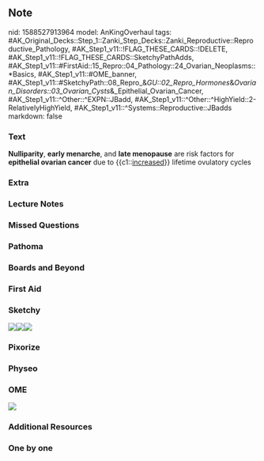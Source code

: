 ## Note
nid: 1588527913964
model: AnKingOverhaul
tags: #AK_Original_Decks::Step_1::Zanki_Step_Decks::Zanki_Reproductive::Reproductive_Pathology, #AK_Step1_v11::!FLAG_THESE_CARDS::!DELETE, #AK_Step1_v11::!FLAG_THESE_CARDS::SketchyPathAdds, #AK_Step1_v11::#FirstAid::15_Repro::04_Pathology::24_Ovarian_Neoplasms::*Basics, #AK_Step1_v11::#OME_banner, #AK_Step1_v11::#SketchyPath::08_Repro_&_GU::02_Repro_Hormones_&_Ovarian_Disorders::03_Ovarian_Cysts_&_Epithelial_Ovarian_Cancer, #AK_Step1_v11::^Other::^EXPN::JBadd, #AK_Step1_v11::^Other::^HighYield::2-RelativelyHighYield, #AK_Step1_v11::^Systems::Reproductive::JBadds
markdown: false

### Text
<b>Nulliparity</b>, <b>early menarche</b>, and <b>late
menopause</b> are risk factors for <b>epithelial ovarian cancer</b>
due to {{c1::<u>increased</u>}} lifetime ovulatory cycles

### Extra


### Lecture Notes


### Missed Questions


### Pathoma


### Boards and Beyond


### First Aid


### Sketchy
<img src=
"11.%20Epithelial%20Cancer%20Risk%20Factor%20Late%20Menopause%20Early%20Menarche.jpg"><img src="10.%20Epithelial%20Cancer%20Risk%20Factor%20Nulliparity.jpg"><img src="Complete%20Sketch-6b2ccf7fc9362cad67bfbc3d97cfa442a69575bb.jpg">

### Pixorize


### Physeo


### OME
<div class="ome-widget">
  <a href="https://onlinemeded.org?ref=anki"><img src=
  "_OME_AnkiFlashcards_General_3.png"></a>
</div>

### Additional Resources


### One by one

